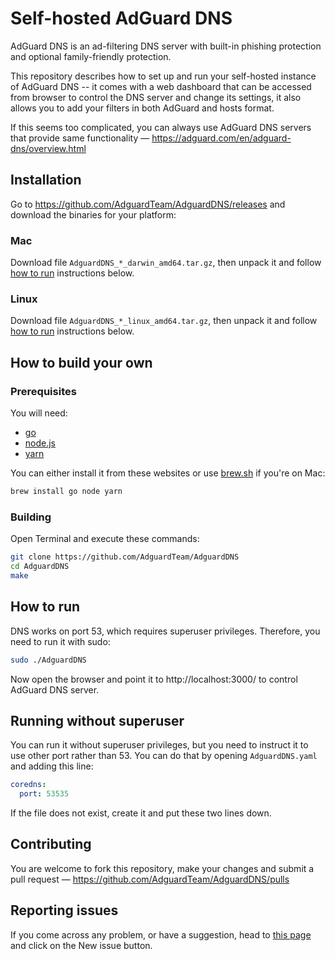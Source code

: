 # Self-hosted AdGuard DNS

AdGuard DNS is an ad-filtering DNS server with built-in phishing protection and optional family-friendly protection.

This repository describes how to set up and run your self-hosted instance of AdGuard DNS -- it comes with a web dashboard that can be accessed from browser to control the DNS server and change its settings, it also allows you to add your filters in both AdGuard and hosts format.

If this seems too complicated, you can always use AdGuard DNS servers that provide same functionality — https://adguard.com/en/adguard-dns/overview.html

## Installation

Go to https://github.com/AdguardTeam/AdguardDNS/releases and download the binaries for your platform:

### Mac
Download file `AdguardDNS_*_darwin_amd64.tar.gz`, then unpack it and follow [how to run](#How-to-run) instructions below.

### Linux
Download file `AdguardDNS_*_linux_amd64.tar.gz`, then unpack it and follow [how to run](#How-to-run) instructions below.

## How to build your own

### Prerequisites

You will need:
 * [go](https://golang.org/dl/)
 * [node.js](https://nodejs.org/en/download/)
 * [yarn](https://yarnpkg.com/en/docs/install)

You can either install it from these websites or use [brew.sh](https://brew.sh/) if you're on Mac:
```bash
brew install go node yarn
```

### Building
Open Terminal and execute these commands:
```bash
git clone https://github.com/AdguardTeam/AdguardDNS
cd AdguardDNS
make
```

## How to run

DNS works on port 53, which requires superuser privileges. Therefore, you need to run it with sudo:
```bash
sudo ./AdguardDNS
```

Now open the browser and point it to http://localhost:3000/ to control AdGuard DNS server.

## Running without superuser

You can run it without superuser privileges, but you need to instruct it to use other port rather than 53. You can do that by opening `AdguardDNS.yaml` and adding this line:
```yaml
coredns:
  port: 53535
```

If the file does not exist, create it and put these two lines down.

## Contributing

You are welcome to fork this repository, make your changes and submit a pull request — https://github.com/AdguardTeam/AdguardDNS/pulls

## Reporting issues

If you come across any problem, or have a suggestion, head to [this page](https://github.com/AdguardTeam/AdguardDNS/issues) and click on the New issue button.
